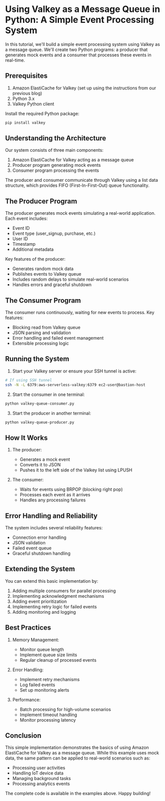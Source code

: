# Using Valkey as a Message Queue in Python: A Simple Event Processing System

In this tutorial, we'll build a simple event processing system using Valkey as a message queue. We'll create two Python programs: a producer that generates mock events and a consumer that processes these events in real-time.

## Prerequisites

1. Amazon ElastiCache for Valkey (set up using the instructions from our previous blog)
2. Python 3.x
3. Valkey Python client

Install the required Python package:
```bash
pip install valkey
```

## Understanding the Architecture

Our system consists of three main components:
1. Amazon ElastiCache for Valkey acting as a message queue
2. Producer program generating mock events
3. Consumer program processing the events

The producer and consumer communicate through Valkey using a list data structure, which provides FIFO (First-In-First-Out) queue functionality.

## The Producer Program

The producer generates mock events simulating a real-world application. Each event includes:
- Event ID
- Event type (user_signup, purchase, etc.)
- User ID
- Timestamp
- Additional metadata

Key features of the producer:
- Generates random mock data
- Publishes events to Valkey queue
- Includes random delays to simulate real-world scenarios
- Handles errors and graceful shutdown

## The Consumer Program

The consumer runs continuously, waiting for new events to process. Key features:
- Blocking read from Valkey queue
- JSON parsing and validation
- Error handling and failed event management
- Extensible processing logic

## Running the System

1. Start your Valkey server or ensure your SSH tunnel is active:
```bash
# If using SSH tunnel
ssh -N -L 6379:aws-serverless-valkey:6379 ec2-user@bastion-host
```

2. Start the consumer in one terminal:
```bash
python valkey-queue-consumer.py
```

3. Start the producer in another terminal:
```bash
python valkey-queue-producer.py
```

## How It Works

1. The producer:
   - Generates a mock event
   - Converts it to JSON
   - Pushes it to the left side of the Valkey list using LPUSH

2. The consumer:
   - Waits for events using BRPOP (blocking right pop)
   - Processes each event as it arrives
   - Handles any processing failures

## Error Handling and Reliability

The system includes several reliability features:
- Connection error handling
- JSON validation
- Failed event queue
- Graceful shutdown handling

## Extending the System

You can extend this basic implementation by:
1. Adding multiple consumers for parallel processing
2. Implementing acknowledgment mechanisms
3. Adding event prioritization
4. Implementing retry logic for failed events
5. Adding monitoring and logging

## Best Practices

1. Memory Management:
   - Monitor queue length
   - Implement queue size limits
   - Regular cleanup of processed events

2. Error Handling:
   - Implement retry mechanisms
   - Log failed events
   - Set up monitoring alerts

3. Performance:
   - Batch processing for high-volume scenarios
   - Implement timeout handling
   - Monitor processing latency

## Conclusion

This simple implementation demonstrates the basics of using Amazon ElastiCache for Valkey as a message queue. While this example uses mock data, the same pattern can be applied to real-world scenarios such as:
- Processing user activities
- Handling IoT device data
- Managing background tasks
- Processing analytics events


The complete code is available in the examples above. Happy building!
